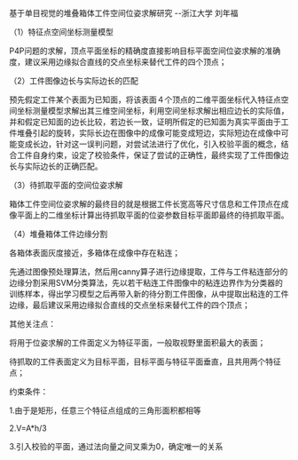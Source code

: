 基于单目视觉的堆叠箱体工件空间位姿求解研究 --浙江大学 刘年福

（1）特征点空间坐标测量模型

P4P问题的求解，顶点平面坐标的精确度直接影响目标平面空间位姿求解的准确度，建议采用边缘拟合直线的交点坐标来替代工件的四个顶点；

（2）工件图像边长与实际边长的匹配

预先假定工件某个表面为已知面，将该表面４个顶点的二维平面坐标代入特征点空间坐标测量模型求解出其三维空间坐标，利用空间坐标求解出相应边长的实际值，并和假定已知面的边长比较，若边长一致，证明所假定的已知面为真实平面由于工件堆叠引起的旋转，实际长边在图像中的成像可能变成短边，实际短边在成像中可能变成长边，针对这一误判问题，对尝试法进行了优化，引入校验平面的概念，结合工件自身约束，设定了校验条件，保证了尝试的正确性，最终实现了工件图像边长与实际边长的正确匹配。

（3）待抓取平面的空间位姿求解

箱体工件空间位姿求解的最终目的就是根据工件长宽高等尺寸信息和工件顶点在成像平面上的二维坐标计算出待抓取平面的位姿参数目标平面即最终的待抓取平面。

（4）堆叠箱体工件边缘分割

各箱体表面灰度接近，多箱体在成像中存在粘连；

先通过图像预处理算法，然后用canny算子进行边缘提取，工件与工件粘连部分的边缘分割采用SVM分类算法，先以若干粘连工件图像中的粘连边界作为分类器的训练样本，得出学习模型之后再带入新的待分割工件图像，从中提取出粘连的工件边缘，最后建议采用边缘拟合直线的交点坐标来替代工件的四个顶点；

其他关注点：

将用于位姿求解的工件面定义为特征平面，一般取视野里面积最大的表面；

待抓取的工件表面定义为目标平面，目标平面与特征平面垂直，且共用两个特征点；

约束条件：

1.由于是矩形，任意三个特征点组成的三角形面积都相等

2.V=A*h/3

3.引入校验的平面，通过法向量之间叉乘为0，确定唯一的关系



